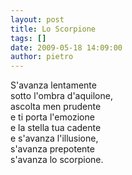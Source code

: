 ```yaml
---
layout: post
title: Lo Scorpione
tags: []
date: 2009-05-18 14:09:00
author: pietro
---
```

S'avanza lentamente<br/>sotto l'ombra d'aquilone,<br/>ascolta men prudente<br/>e ti porta l'emozione<br/>e la stella tua cadente<br/>e s'avanza l'illusione,<br/>s'avanza prepotente<br/>s'avanza lo scorpione.
